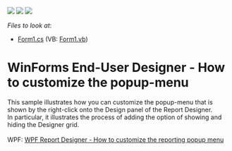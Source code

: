 <!-- default badges list -->
![](https://img.shields.io/endpoint?url=https://codecentral.devexpress.com/api/v1/VersionRange/128604902/12.2.4%2B)
[![](https://img.shields.io/badge/Open_in_DevExpress_Support_Center-FF7200?style=flat-square&logo=DevExpress&logoColor=white)](https://supportcenter.devexpress.com/ticket/details/E4343)
[![](https://img.shields.io/badge/📖_How_to_use_DevExpress_Examples-e9f6fc?style=flat-square)](https://docs.devexpress.com/GeneralInformation/403183)
<!-- default badges end -->
<!-- default file list -->
*Files to look at*:

* [Form1.cs](./CS/WindowsFormsApplication122/Form1.cs) (VB: [Form1.vb](./VB/WindowsFormsApplication122/Form1.vb))
<!-- default file list end -->
# WinForms End-User Designer - How to customize the popup-menu


<p>This sample illustrates how you can customize the popup-menu that is shown by the right-click onto the Design panel of the Report Designer.<br /> In particular, it illustrates the process of adding the option of showing and hiding the Designer grid.<br /><br />WPF: <a href="https://www.devexpress.com/Support/Center/p/T285621">WPF Report Designer - How to customize the reporting popup menu</a></p>

<br/>


